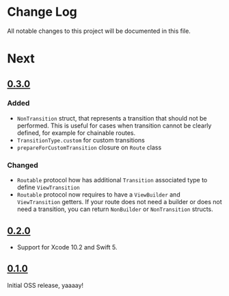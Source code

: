 # Change Log
All notable changes to this project will be documented in this file.

# Next

## [0.3.0](https://github.com/DenTelezhkin/Ariadne/releases/tag/0.3.0)

### Added 

* `NonTransition` struct, that represents a transition that should not be performed. This is useful for cases when transition cannot be clearly defined, for example for chainable routes.
* `TransitionType.custom` for custom transitions
* `prepareForCustomTransition` closure on `Route` class

### Changed

* `Routable` protocol how has additional `Transition` associated type to define `ViewTransition`
* `Routable` protocol now requires to have a `ViewBuilder` and `ViewTransition` getters. If your route does not need a builder or does not need a transition, you can return `NonBuilder` or `NonTransition` structs.

## [0.2.0](https://github.com/DenTelezhkin/Ariadne/releases/tag/0.2.0)

* Support for Xcode 10.2 and Swift 5.

## [0.1.0](https://github.com/DenTelezhkin/Ariadne/releases/tag/0.1.0)

Initial OSS release, yaaaay!
